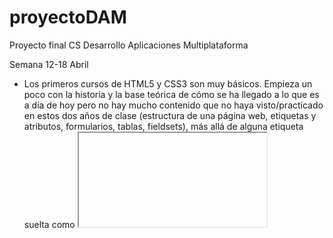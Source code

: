 # proyectoDAM
Proyecto final CS Desarrollo Aplicaciones Multiplataforma

Semana 12-18 Abril
  - Los primeros cursos de HTML5 y CSS3 son muy básicos. Empieza un poco con la historia y la base teórica de cómo se ha llegado a lo que es a día de hoy pero no hay mucho contenido que no haya visto/practicado en estos dos años de clase (estructura de una página web, etiquetas y atributos, formularios, tablas, fieldsets), más allá de alguna etiqueta suelta como <iframe> o alguna etiqueta multimedia. En cuanto al CSS, aunque sea un curso de aprendizaje literalmente desde 0, lo volveré a repetir un par de veces para afianzar conceptos ya que, sinceramente, el CSS es algo que se me atraganta, y quiero afianzar más una base antes de meterme de pleno en un framework para el frontend. Los ejemplos de tareas del curso considero que son bastante sencillos/básicos, teniendo en cuenta que es un curso desde 0.
  
  - JavaScript: también empieza desde 0, explicando un poco la base teórica y los distintos conceptos básicos que hay que manejar (runtime, asincronía, paralelismo, event loop, etc). Por ahora, tampoco he encontrado nada nuevo o que me resulte extraño o diferente al contenido del ciclo, aunque a nivel personal me interesa bastante todo lo relacionado con JavaScript ya que es muy utilizado y requerido en el mundo laboral y lo estoy tratando bastante en las prácticas. Aún así, voy cogiendo más soltura con los proyectos que tengo que realizar en la empresa y podré dedicarle más tiempo y esfuerzo al proyecto en estas semanas para los siguientes cursos que son totalmente desconocidos para mí.
  
 Semana 25 Abril - 2 Mayo
  
  - JavaScript: el curso sigue siendo de aspectos básicos (primitivas, estructuras y operaciones con datos, diferencias entre declaraciones de funciones y llamadas a ellas). Me pareció interesante el tema de bind/call/apply para ver el funcionamiento de this en JavaScript, estando acostumbrado a la POO en Java/C#, y como poder tratarlo en tiempo de ejecución. El tema de orientación a objetos, instancia y propiedades y acceso a ellas no es nada nuevo, similar a lenguajes ya vistos, aunque lo que sí que no conocía era el tema de los prototipos (__proto__) para herencias.
  El tema de control de flujo es básico, comparaciones con true y false, funcionamiento de switch y orden de toma de deciones del llamado "Coercion Algorithm' para hacer las comprobaciones de una comparación. En cuanto al uso de las iteraciones, tampoco nada nuevo del funcionamiento de los bucles, similar a otros lenguajes ya vistos.
  En cuanto al último de tema de funcionamiento del navegador con JavaScript, sí que me pareció interesante cómo poder manejar y entender cómo funcionan los xml/json y convertirlos para poder tratar los datos de una web o API, dentro de las miles de líneas de código que tienen.
  Algo que sí me gustaría en este tema es que hubiese algún planteamiento de ejercicios más allá de ejemplos hechos a lo largo del vídeo para poder practicar, como era el caso del primer tema de HTML/CSS, donde aunque los ejercicios fueran básicos (teniendo en cuenta que se parte de 0), es una manera diferente de practicar aparte de seguir los ejemplos que va haciendo sobre la marcha o que coge directamente de la documentación oficial para ver cómo funcionan.
  
  - Vue.js: entrando un poco ya en materia nueva, el tema de vue.js y tener la opción de utilizar un framework que te facilite y mejore la creación del front-end de tu  web sin la "necesidad" de crearlo todo desde 0 con simple CSS abre un abanico de posibilidades a la hora de programar. Este tema ya tiene algunos ejemplos prácticos con los que sí poder practicar y poder familiarizarme con el framework, además de ir subiendo algo útil para el seguimiento sin ser ejercicios o comprobaciones sueltas.
  
  
  
